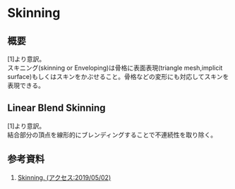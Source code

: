 # Skinning
## 概要
[1]より意訳。  
スキニング(skinning or Enveloping)は骨格に表面表現(triangle mesh,implicit surface)もしくはスキンをかぶせること。骨格などの変形にも対応してスキンを表現できる。

## Linear Blend Skinning
[1]より意訳。  
結合部分の頂点を線形的にブレンディングすることで不連続性を取り除く。

## 参考資料
1. [Skinning. (アクセス:2019/05/02)](https://web.stanford.edu/class/cs248/pdf/class_13_skinning.pdf)